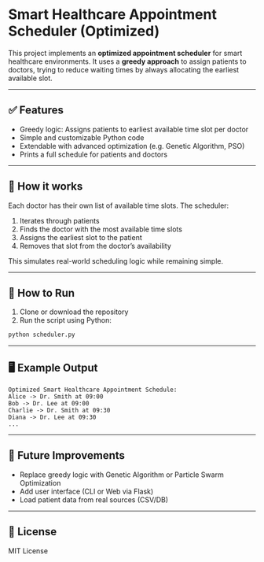 # Smart Healthcare Appointment Scheduler (Optimized)

This project implements an **optimized appointment scheduler** for smart healthcare environments. It uses a **greedy approach** to assign patients to doctors, trying to reduce waiting times by always allocating the earliest available slot.

---

## ✅ Features
- Greedy logic: Assigns patients to earliest available time slot per doctor
- Simple and customizable Python code
- Extendable with advanced optimization (e.g. Genetic Algorithm, PSO)
- Prints a full schedule for patients and doctors

---

## 🧠 How it works
Each doctor has their own list of available time slots. The scheduler:
1. Iterates through patients
2. Finds the doctor with the most available time slots
3. Assigns the earliest slot to the patient
4. Removes that slot from the doctor’s availability

This simulates real-world scheduling logic while remaining simple.

---

## 🚀 How to Run

1. Clone or download the repository  
2. Run the script using Python:

```bash
python scheduler.py
```

---

## 🖥️ Example Output
```
Optimized Smart Healthcare Appointment Schedule:
Alice -> Dr. Smith at 09:00
Bob -> Dr. Lee at 09:00
Charlie -> Dr. Smith at 09:30
Diana -> Dr. Lee at 09:30
...
```

---

## 🔧 Future Improvements
- Replace greedy logic with Genetic Algorithm or Particle Swarm Optimization
- Add user interface (CLI or Web via Flask)
- Load patient data from real sources (CSV/DB)

---

## 📄 License
MIT License
